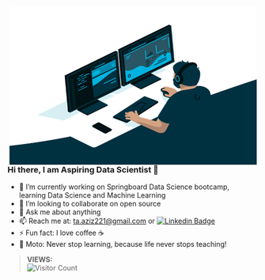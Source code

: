 <img align="right" alt="GIF" src="https://github.com/ttariqaziz/ttariqaziz/blob/main/code.gif?raw=true" width="500" height="320" />


### Hi there, I am Aspiring Data Scientist 👋 



- 🔭 I’m currently working on Springboard Data Science bootcamp, learning Data Science and Machine Learning
- 👯 I’m looking to collaborate on open source
- 💬 Ask me about anything
- 📫 Reach me at: ta.aziz221@gmail.com or [![Linkedin Badge](https://img.shields.io/badge/-tariq-blue?style=flat&logo=Linkedin&logoColor=white&link=https://www.linkedin.com/in/mtariqaziz/)](https://www.linkedin.com/in/mtariqaziz/)
- ⚡ Fun fact: I love coffee ☕
- 🍹 Moto: Never stop learning, because life never stops teaching!




   
>**VIEWS:**          
![Visitor Count](https://profile-counter.glitch.me/{ttariqaziz}/count.svg)



